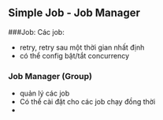 ## Simple Job - Job Manager

###Job:
Các job:
- retry, retry sau một thời gian nhất định
- có thể config bật/tắt concurrency


### Job Manager (Group)
- quản lý các job
- Có thể cài đặt cho các job chạy đồng thời
- 
